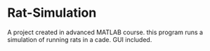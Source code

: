 # Rat-Simulation
A project created in advanced MATLAB course. this program runs a simulation of running rats in a cade. GUI included.
